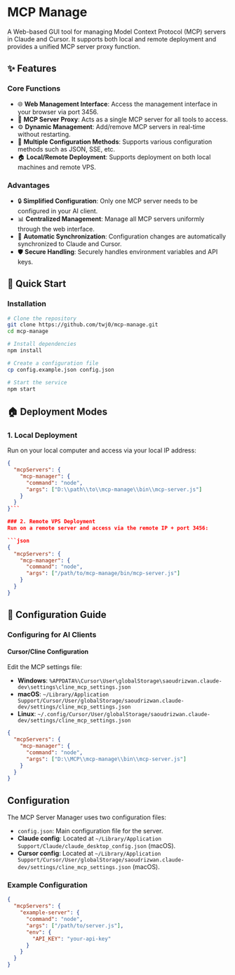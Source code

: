 
# MCP Manage

A Web-based GUI tool for managing Model Context Protocol (MCP) servers in Claude and Cursor. It supports both local and remote deployment and provides a unified MCP server proxy function.

## ✨ Features

### Core Functions
- 🌐 **Web Management Interface**: Access the management interface in your browser via port 3456.
- 🔄 **MCP Server Proxy**: Acts as a single MCP server for all tools to access.
- ⚙️ **Dynamic Management**: Add/remove MCP servers in real-time without restarting.
- 🔌 **Multiple Configuration Methods**: Supports various configuration methods such as JSON, SSE, etc.
- 🏠 **Local/Remote Deployment**: Supports deployment on both local machines and remote VPS.

### Advantages
- 🔒 **Simplified Configuration**: Only one MCP server needs to be configured in your AI client.
- 📊 **Centralized Management**: Manage all MCP servers uniformly through the web interface.
- 🔄 **Automatic Synchronization**: Configuration changes are automatically synchronized to Claude and Cursor.
- 🛡️ **Secure Handling**: Securely handles environment variables and API keys.

## 🚀 Quick Start

### Installation

```bash
# Clone the repository
git clone https://github.com/twj0/mcp-manage.git
cd mcp-manage

# Install dependencies
npm install

# Create a configuration file
cp config.example.json config.json

# Start the service
npm start
```

## 🏠 Deployment Modes

### 1. Local Deployment
Run on your local computer and access via your local IP address:

```json
{
  "mcpServers": {
    "mcp-manager": {
      "command": "node",
      "args": ["D:\\path\\to\\mcp-manage\\bin\\mcp-server.js"]
    }
  }
}```

### 2. Remote VPS Deployment
Run on a remote server and access via the remote IP + port 3456:

```json
{
  "mcpServers": {
    "mcp-manager": {
      "command": "node",
      "args": ["/path/to/mcp-manage/bin/mcp-server.js"]
    }
  }
}
```

## 📝 Configuration Guide

### Configuring for AI Clients

#### Cursor/Cline Configuration
Edit the MCP settings file:
- **Windows**: `%APPDATA%\Cursor\User\globalStorage\saoudrizwan.claude-dev\settings\cline_mcp_settings.json`
- **macOS**: `~/Library/Application Support/Cursor/User/globalStorage/saoudrizwan.claude-dev/settings/cline_mcp_settings.json`
- **Linux**: `~/.config/Cursor/User/globalStorage/saoudrizwan.claude-dev/settings/cline_mcp_settings.json`

```json
{
  "mcpServers": {
    "mcp-manager": {
      "command": "node",
      "args": ["D:\\MCP\\mcp-manage\\bin\\mcp-server.js"]
    }
  }
}
```

## Configuration

The MCP Server Manager uses two configuration files:

- `config.json`: Main configuration file for the server.
- **Claude config**: Located at `~/Library/Application Support/Claude/claude_desktop_config.json` (macOS).
- **Cursor config**: Located at `~/Library/Application Support/Cursor/User/globalStorage/saoudrizwan.claude-dev/settings/cline_mcp_settings.json` (macOS).

### Example Configuration

```json
{
  "mcpServers": {
    "example-server": {
      "command": "node",
      "args": ["/path/to/server.js"],
      "env": {
        "API_KEY": "your-api-key"
      }
    }
  }
}
```








